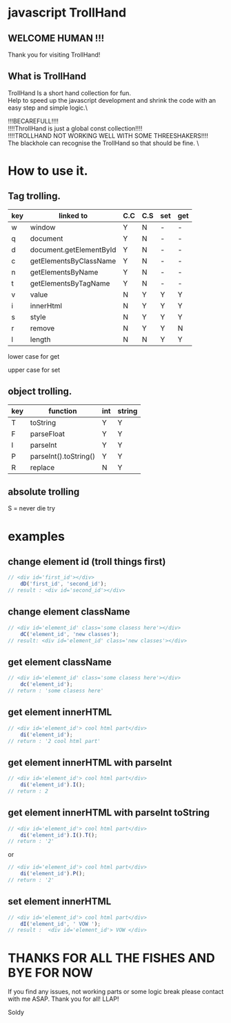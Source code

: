# javascript TrollHand

## WELCOME HUMAN !!!

Thank you for visiting TrollHand!

## What is TrollHand

TrollHand Is a short hand collection for fun. \
Help to speed up the javascript development and shrink the code with an easy step and simple logic.\

!!!BECAREFULL!!!! \
!!!!ThrollHand is just a global const collection!!!! \
!!!!TROLLHAND NOT WORKING WELL WITH SOME THREESHAKERS!!!! \
The blackhole can recognise the TrollHand so that should be fine. \

# How to use it.

## Tag trolling.

| key | linked to                 | C.C | C.S | set | get |
|-----|---------------------------|-----|-----| ----| ----|
|  w  | window                    |  Y  |  N  |  -  |  -  |
|  q  | document                  |  Y  |  N  |  -  |  -  |
|  d  | document.getElementById   |  Y  |  N  |  -  |  -  |
|  c  | getElementsByClassName    |  Y  |  N  |  -  |  -  |
|  n  | getElementsByName         |  Y  |  N  |  -  |  -  |
|  t  | getElementsByTagName      |  Y  |  N  |  -  |  -  |
|  v  | value                     |  N  |  Y  |  Y  |  Y  |
|  i  | innerHtml                 |  N  |  Y  |  Y  |  Y  |
|  s  | style                     |  N  |  Y  |  Y  |  Y  |
|  r  | remove                    |  N  |  Y  |  Y  |  N  |
|  l  | length                    |  N  |  N  |  Y  |  Y  |

lower case for get 

upper case for set 

## object trolling.

| key | function                  | int | string |
|-----|---------------------------|-----|--------|
|  T  | toString                  |  Y  |    Y   |
|  F  | parseFloat                |  Y  |    Y   |
|  I  | parseInt                  |  Y  |    Y   |
|  P  | parseInt().toString()     |  Y  |    Y   |
|  R  | replace                   |  N  |    Y   |

## absolute trolling 

S = never die try

# examples

## change element id (troll things first)

```javascript 
// <div id='first_id'></div>
    dD('first_id', 'second_id');
// result : <div id='second_id'></div>

```

## change element className

```javascript 
// <div id='element_id' class='some clasess here'></div>
    dC('element_id', 'new classes');
// result: <div id='element_id' class='new classes'></div>

```

## get element className

```javascript 
// <div id='element_id' class='some clasess here'></div>
    dc('element_id');
// return : 'some clasess here'

```


## get element innerHTML

```javascript 
// <div id='element_id'> cool html part</div>
    di('element_id');
// return : '2 cool html part'

```

## get element innerHTML with parseInt

```javascript 
// <div id='element_id'> cool html part</div>
    di('element_id').I();
// return : 2

```



## get element innerHTML with parseInt toString

```javascript 
// <div id='element_id'> cool html part</div>
    di('element_id').I().T();
// return : '2'

```

or

```javascript 
// <div id='element_id'> cool html part</div>
    di('element_id').P();
// return : '2'

```

## set element innerHTML 

```javascript 
// <div id='element_id'> cool html part</div>
    dI('element_id', ' VOW ');
// result :  <div id='element_id'> VOW </div>

```



# THANKS FOR ALL THE FISHES AND BYE FOR NOW 

If you find any issues, not working parts or some logic break please contact with me ASAP.
Thank you for all! LLAP!

Soldy


